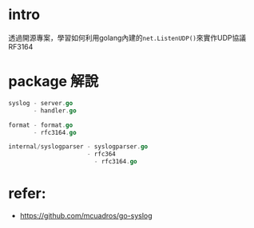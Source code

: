 # intro

透過開源專案，學習如何利用golang內建的`net.ListenUDP()`來實作UDP協議RF3164

# package 解說
```go
syslog - server.go
       - handler.go

format - format.go
       - rfc3164.go

internal/syslogparser - syslogparser.go
                      - rfc364
                        - rfc3164.go
```

# refer:
- https://github.com/mcuadros/go-syslog
